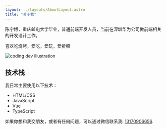 ```yaml
---
layout: ../layouts/AboutLayout.astro
title: "关于我"
---
```


陈宇博，重庆邮电大学毕业，普通前端开发人员，当前在深圳华为公司做前端相关的开发设计工作。

喜欢吃烧烤，爱吃，爱玩，爱折腾

<div>
  <img src="/assets/dev.svg" class="sm:w-1/2 mx-auto" alt="coding dev illustration">
</div>

## 技术栈

我日常主要使用以下技术：

- HTML/CSS
- JavaScript
- Vue
- TypeScript

如果你想和我交朋友，或者有任何问题，可以通过微信联系我: [13170906656]().
